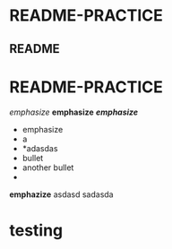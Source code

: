 # README-PRACTICE
## README
# README-PRACTICE
*emphasize*
**emphasize**
***emphasize***
* emphasize
* a
* *adasdas
* bullet
* another bullet
* 
****emphazize****
asdasd sadasda
# testing
